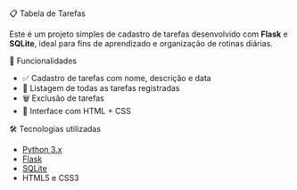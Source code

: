 📋 Tabela de Tarefas

Este é um projeto simples de cadastro de tarefas desenvolvido com **Flask** e **SQLite**, ideal para fins de aprendizado e organização de rotinas diárias.

🚀 Funcionalidades

- ✅ Cadastro de tarefas com nome, descrição e data
- 📃 Listagem de todas as tarefas registradas
- 🗑️ Exclusão de tarefas
- 🎨 Interface com HTML + CSS

🛠 Tecnologias utilizadas

- [Python 3.x](https://www.python.org/)
- [Flask](https://flask.palletsprojects.com/)
- [SQLite](https://www.sqlite.org/)
- HTML5 e CSS3


